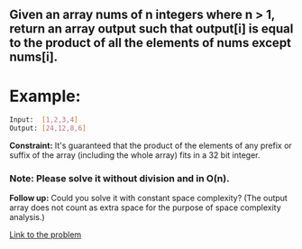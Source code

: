 ## Given an array nums of n integers where n > 1, return an array output such that output[i] is equal to the product of all the elements of nums except nums[i].

# Example:

```bash
Input:  [1,2,3,4]
Output: [24,12,8,6]
```

**Constraint:** It's guaranteed that the product of the elements of any prefix or suffix of the array (including the whole array) fits in a 32 bit integer.

### Note: Please solve it without division and in O(n).

**Follow up:**
Could you solve it with constant space complexity? (The output array does not count as extra space for the purpose of space complexity analysis.)

[Link to the problem](https://leetcode.com/problems/product-of-array-except-self/)
